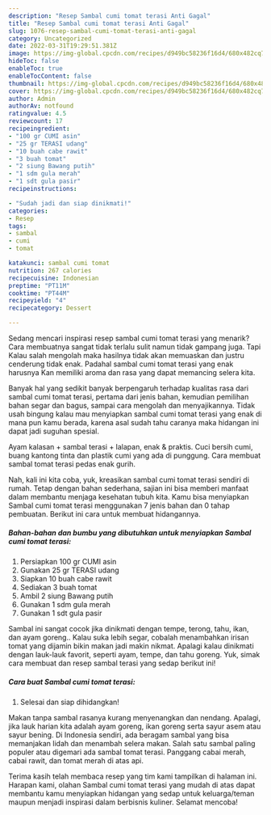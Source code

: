 ```yaml
---
description: "Resep Sambal cumi tomat terasi Anti Gagal"
title: "Resep Sambal cumi tomat terasi Anti Gagal"
slug: 1076-resep-sambal-cumi-tomat-terasi-anti-gagal
category: Uncategorized
date: 2022-03-31T19:29:51.381Z
image: https://img-global.cpcdn.com/recipes/d949bc58236f16d4/680x482cq70/sambal-cumi-tomat-terasi-foto-resep-utama.jpg
hideToc: false
enableToc: true
enableTocContent: false
thumbnail: https://img-global.cpcdn.com/recipes/d949bc58236f16d4/680x482cq70/sambal-cumi-tomat-terasi-foto-resep-utama.jpg
cover: https://img-global.cpcdn.com/recipes/d949bc58236f16d4/680x482cq70/sambal-cumi-tomat-terasi-foto-resep-utama.jpg
author: Admin
authorAv: notfound
ratingvalue: 4.5
reviewcount: 17
recipeingredient:
- "100 gr CUMI asin"
- "25 gr TERASI udang"
- "10 buah cabe rawit"
- "3 buah tomat"
- "2 siung Bawang putih"
- "1 sdm gula merah"
- "1 sdt gula pasir"
recipeinstructions:

- "Sudah jadi dan siap dinikmati!"
categories:
- Resep
tags:
- sambal
- cumi
- tomat

katakunci: sambal cumi tomat 
nutrition: 267 calories
recipecuisine: Indonesian
preptime: "PT11M"
cooktime: "PT44M"
recipeyield: "4"
recipecategory: Dessert

---
```



Sedang mencari inspirasi resep sambal cumi tomat terasi yang menarik? Cara membuatnya sangat tidak terlalu sulit namun tidak gampang juga. Tapi Kalau salah mengolah maka hasilnya tidak akan memuaskan dan justru cenderung tidak enak. Padahal sambal cumi tomat terasi yang enak harusnya Kan memiliki aroma dan rasa yang dapat memancing selera kita.


Banyak hal yang sedikit banyak berpengaruh terhadap kualitas rasa dari sambal cumi tomat terasi, pertama dari jenis bahan, kemudian pemilihan bahan segar dan bagus, sampai cara mengolah dan menyajikannya. Tidak usah bingung kalau mau menyiapkan sambal cumi tomat terasi yang enak di mana pun kamu berada, karena asal sudah tahu caranya maka hidangan ini dapat jadi suguhan spesial.

Ayam kalasan + sambal terasi + lalapan, enak &amp; praktis. Cuci bersih cumi, buang kantong tinta dan plastik cumi yang ada di punggung. Cara membuat sambal tomat terasi pedas enak gurih.


Nah, kali ini kita coba, yuk, kreasikan sambal cumi tomat terasi sendiri di rumah. Tetap dengan bahan sederhana, sajian ini bisa memberi manfaat dalam membantu menjaga kesehatan tubuh kita. Kamu bisa menyiapkan Sambal cumi tomat terasi menggunakan 7 jenis bahan dan 0 tahap pembuatan. Berikut ini cara untuk membuat hidangannya.

<!--inarticleads1-->

##### Bahan-bahan dan bumbu yang dibutuhkan untuk menyiapkan Sambal cumi tomat terasi:

1. Persiapkan 100 gr CUMI asin
1. Gunakan 25 gr TERASI udang
1. Siapkan 10 buah cabe rawit
1. Sediakan 3 buah tomat
1. Ambil 2 siung Bawang putih
1. Gunakan 1 sdm gula merah
1. Gunakan 1 sdt gula pasir


Sambal ini sangat cocok jika dinikmati dengan tempe, terong, tahu, ikan, dan ayam goreng.. Kalau suka lebih segar, cobalah menambahkan irisan tomat yang dijamin bikin makan jadi makin nikmat. Apalagi kalau dinikmati dengan lauk-lauk favorit, seperti ayam, tempe, dan tahu goreng. Yuk, simak cara membuat dan resep sambal terasi yang sedap berikut ini! 

<!--inarticleads2-->

##### Cara buat Sambal cumi tomat terasi:


1. Selesai dan siap dihidangkan!

Makan tanpa sambal rasanya kurang menyenangkan dan nendang. Apalagi, jika lauk harian kita adalah ayam goreng, ikan goreng serta sayur asem atau sayur bening. Di Indonesia sendiri, ada beragam sambal yang bisa memanjakan lidah dan menambah selera makan. Salah satu sambal paling populer atau digemari ada sambal tomat terasi. Panggang cabai merah, cabai rawit, dan tomat merah di atas api. 

Terima kasih telah membaca resep yang tim kami tampilkan di halaman ini. Harapan kami, olahan Sambal cumi tomat terasi yang mudah di atas dapat membantu kamu menyiapkan hidangan yang sedap untuk keluarga/teman maupun menjadi inspirasi dalam berbisnis kuliner. Selamat mencoba!
